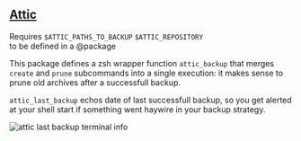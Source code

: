 ## [Attic](https://attic-backup.org/)

Requires `$ATTIC_PATHS_TO_BACKUP` `$ATTIC_REPOSITORY`  
to be defined in a @package

This package defines a zsh wrapper function `attic_backup` that merges `create`
and `prune` subcommands into a single execution: it makes sense to prune old
archives after a successfull backup.

`attic_last_backup` echos date of last successfull backup, so you get alerted
at your shell start if something went haywire in your backup strategy.

![attic last backup terminal info](https://dl.dropboxusercontent.com/u/1026715/github/F-dotfiles/attic_prompt.png)
